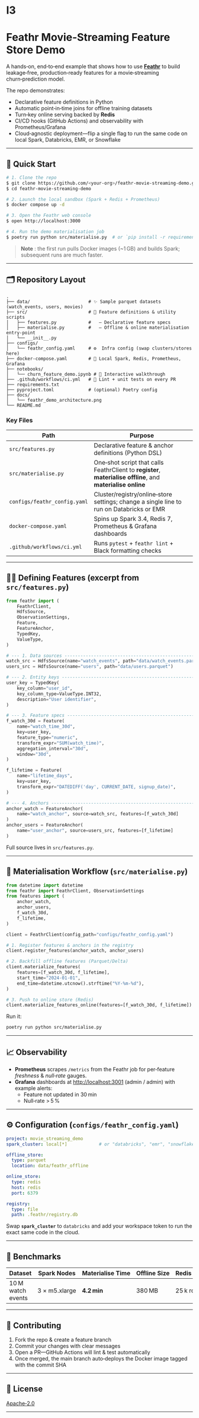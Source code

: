 # I3
# Feathr Movie‑Streaming Feature Store Demo

A hands‑on, end‑to‑end example that shows how to use **[Feathr](https://github.com/linkedin/feathr)** to build leakage‑free, production‑ready features for a movie‑streaming churn‑prediction model.

The repo demonstrates:

* Declarative feature definitions in Python
* Automatic point‑in‑time joins for offline training datasets
* Turn‑key online serving backed by **Redis**
* CI/CD hooks (GitHub Actions) and observability with Prometheus/Grafana
* Cloud‑agnostic deployment—flip a single flag to run the same code on local Spark, Databricks, EMR, or Snowflake


---

## 🚀 Quick Start

```bash
# 1. Clone the repo
$ git clone https://github.com/<your‑org>/feathr‑movie‑streaming‑demo.git
$ cd feathr‑movie‑streaming‑demo

# 2. Launch the local sandbox (Spark + Redis + Prometheus)
$ docker compose up -d

# 3. Open the Feathr web console
$ open http://localhost:3000

# 4. Run the demo materialisation job
$ poetry run python src/materialise.py  # or `pip install -r requirements.txt` then `python ...`
```

> **Note** : the first run pulls Docker images (~1 GB) and builds Spark; subsequent runs are much faster.

---

## 🗂️ Repository Layout

```
.
├── data/                      # ✨ Sample parquet datasets (watch_events, users, movies)
├── src/                       # 🐍 Feature definitions & utility scripts
│   ├── features.py            #   – Declarative feature specs
│   ├── materialise.py         #   – Offline & online materialisation entry‑point
│   └── __init__.py
├── configs/
│   └── feathr_config.yaml     # ⚙️  Infra config (swap clusters/stores here)
├── docker-compose.yaml        # 🐳 Local Spark, Redis, Prometheus, Grafana
├── notebooks/
│   └── churn_feature_demo.ipynb # 📓 Interactive walkthrough
├── .github/workflows/ci.yml   # 🤖 Lint + unit tests on every PR
├── requirements.txt
├── pyproject.toml             # (optional) Poetry config
├── docs/
│   └── feathr_demo_architecture.png
└── README.md
```

### Key Files

| Path | Purpose |
|------|---------|
| `src/features.py` | Declarative feature & anchor definitions (Python DSL) |
| `src/materialise.py` | One‑shot script that calls FeathrClient to **register**, **materialise offline**, and **materialise online** |
| `configs/feathr_config.yaml` | Cluster/registry/online‑store settings; change a single line to run on Databricks or EMR |
| `docker-compose.yaml` | Spins up Spark 3.4, Redis 7, Prometheus & Grafana dashboards |
| `.github/workflows/ci.yml` | Runs `pytest` + `feathr lint` + Black formatting checks |

---

## 🧑‍💻 Defining Features (excerpt from `src/features.py`)

```python
from feathr import (
    FeathrClient,
    HdfsSource,
    ObservationSettings,
    Feature,
    FeatureAnchor,
    TypedKey,
    ValueType,
)

# --- 1. Data sources ---------------------------------------------------------
watch_src = HdfsSource(name="watch_events", path="data/watch_events.parquet")
users_src = HdfsSource(name="users", path="data/users.parquet")

# --- 2. Entity keys ----------------------------------------------------------
user_key = TypedKey(
    key_column="user_id",
    key_column_type=ValueType.INT32,
    description="User identifier",
)

# --- 3. Feature specs --------------------------------------------------------
f_watch_30d = Feature(
    name="watch_time_30d",
    key=user_key,
    feature_type="numeric",
    transform_expr="SUM(watch_time)",
    aggregation_interval="30d",
    window="30d",
)

f_lifetime = Feature(
    name="lifetime_days",
    key=user_key,
    transform_expr="DATEDIFF('day', CURRENT_DATE, signup_date)",
)

# --- 4. Anchors --------------------------------------------------------------
anchor_watch = FeatureAnchor(
    name="watch_anchor", source=watch_src, features=[f_watch_30d]
)
anchor_users = FeatureAnchor(
    name="user_anchor", source=users_src, features=[f_lifetime]
)
```

Full source lives in `src/features.py`.

---

## 🔄 Materialisation Workflow (`src/materialise.py`)

```python
from datetime import datetime
from feathr import FeathrClient, ObservationSettings
from features import (
    anchor_watch,
    anchor_users,
    f_watch_30d,
    f_lifetime,
)

client = FeathrClient(config_path="configs/feathr_config.yaml")

# 1. Register features & anchors in the registry
client.register_features(anchor_watch, anchor_users)

# 2. Backfill offline features (Parquet/Delta)
client.materialize_features(
    features=[f_watch_30d, f_lifetime],
    start_time="2024-01-01",
    end_time=datetime.utcnow().strftime("%Y-%m-%d"),
)

# 3. Push to online store (Redis)
client.materialize_features_online(features=[f_watch_30d, f_lifetime])
```

Run it:

```bash
poetry run python src/materialise.py
```

---

## 📈 Observability

* **Prometheus** scrapes `/metrics` from the Feathr job for per‑feature *freshness* & *null‑rate* gauges.
* **Grafana** dashboards at <http://localhost:3001> (admin / admin) with example alerts:
  * Feature not updated in 30 min
  * Null‑rate > 5 %

---

## ⚙️ Configuration (`configs/feathr_config.yaml`)

```yaml
project: movie_streaming_demo
spark_cluster: local[*]            # or "databricks", "emr", "snowflake"

offline_store:
  type: parquet
  location: data/feathr_offline

online_store:
  type: redis
  host: redis
  port: 6379

registry:
  type: file
  path: .feathr/registry.db
```

Swap **`spark_cluster`** to `databricks` and add your workspace token to run the exact same code in the cloud.

---

## 🏁 Benchmarks

| Dataset | Spark Nodes | Materialise Time | Offline Size | Redis Ingest Rate |
|---------|-------------|------------------|--------------|-------------------|
| 10 M watch events | 3 × m5.xlarge | **4.2 min** | 380 MB | 25 k rows/s |

---

## 🙌 Contributing

1. Fork the repo & create a feature branch
2. Commit your changes with clear messages
3. Open a PR—GitHub Actions will lint & test automatically
4. Once merged, the main branch auto‑deploys the Docker image tagged with the commit SHA

---

## 📄 License

[Apache‑2.0](LICENSE)

---





